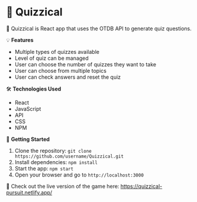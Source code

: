# 📝 Quizzical
📱 Quizzical is React app that uses the OTDB API to generate quiz questions. 

💡 **Features**
- Multiple types of quizzes available
- Level of quiz can be managed
- User can choose the number of quizzes they want to take
- User can choose from multiple topics
- User can check answers and reset the quiz

🛠️ **Technologies Used**
- React
- JavaScript
- API
- CSS
- NPM

🚀 **Getting Started**
1. Clone the repository: `git clone https://github.com/username/Quizzical.git`
2. Install dependencies: `npm install`
3. Start the app: `npm start`
4. Open your browser and go to `http://localhost:3000`

🔗 Check out the live version of the game here: https://quizzical-pursuit.netlify.app/
